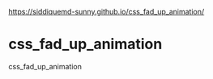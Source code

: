 https://siddiquemd-sunny.github.io/css_fad_up_animation/
# css_fad_up_animation
css_fad_up_animation
